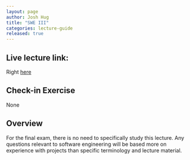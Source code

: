 ```yaml
---
layout: page
author: Josh Hug
title: "SWE III"
categories: lecture-guide
released: true
---
```



## Live lecture link:
Right [here](https://youtu.be/JxockW1L7wE)

## Check-in Exercise
None

## Overview

For the final exam, there is no need to specifically study this lecture. Any questions relevant to software engineering will be based more on experience with projects than specific terminology and lecture material.
